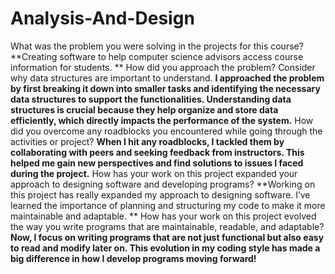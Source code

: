 # Analysis-And-Design
What was the problem you were solving in the projects for this course?
**Creating software to help computer science advisors access course information for students. **
How did you approach the problem? Consider why data structures are important to understand.
**I approached the problem by first breaking it down into smaller tasks and identifying the necessary data structures to support the functionalities. Understanding data structures is crucial because they help organize and store data efficiently, which directly impacts the performance of the system.**
How did you overcome any roadblocks you encountered while going through the activities or project?
**When I hit any roadblocks, I tackled them by collaborating with peers and seeking feedback from instructors. This helped me gain new perspectives and find solutions to issues I faced during the project.**
How has your work on this project expanded your approach to designing software and developing programs?
**Working on this project has really expanded my approach to designing software. I’ve learned the importance of planning and structuring my code to make it more maintainable and adaptable. **
How has your work on this project evolved the way you write programs that are maintainable, readable, and adaptable?
**Now, I focus on writing programs that are not just functional but also easy to read and modify later on. This evolution in my coding style has made a big difference in how I develop programs moving forward!** 

